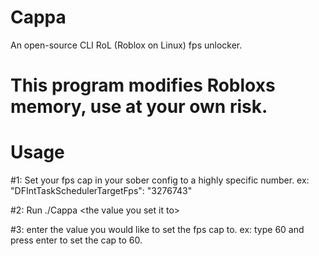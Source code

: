 # Cappa
An open-source CLI RoL (Roblox on Linux) fps unlocker.

# This program modifies Robloxs memory, use at your own risk.

# Usage
#1: Set your fps cap in your sober config to a highly specific number. ex: "DFIntTaskSchedulerTargetFps": "3276743"

#2: Run ./Cappa \<the value you set it to\>

#3: enter the value you would like to set the fps cap to. ex: type 60 and press enter to set the cap to 60.

